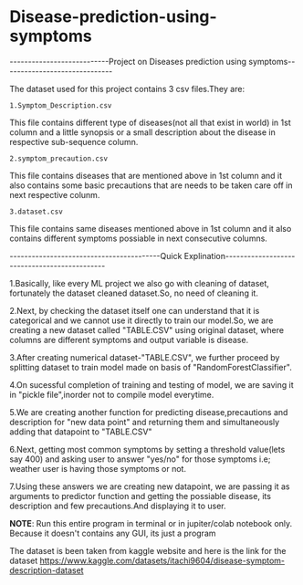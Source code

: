 # Disease-prediction-using-symptoms

---------------------------Project on Diseases prediction using symptoms------------------------------

The dataset used for this project contains 3 csv files.They are:

    1.Symptom_Description.csv
This file contains different type of diseases(not all that exist in world) in 1st column and a little 
synopsis or a small description about the disease in respective sub-sequence column.

    2.symptom_precaution.csv
This file contains diseases that are mentioned above in 1st column and it also contains some basic 
precautions that are needs to be taken care off in next respective colunm.

    3.dataset.csv
This file contains same diseases mentioned above in 1st column and it also contains different symptoms
possiable in next consecutive columns.

-----------------------------------------Quick Explination---------------------------------------------

1.Basically, like every ML project we also go with cleaning of dataset, fortunately the dataset cleaned
  dataset.So, no need of cleaning it.

2.Next, by checking the dataset itself one can understand that it is categorical and we cannot use it 
  directly to train our model.So, we are creating a new dataset called "TABLE.CSV" using original
  dataset, where columns are different symptoms and output variable is disease.

3.After creating numerical dataset-"TABLE.CSV", we further proceed by splitting dataset to train model
  made on basis of "RandomForestClassifier".

4.On sucessful completion of training and testing of model, we are saving it in "pickle file",inorder
  not to compile model everytime.

5.We are creating another function for predicting disease,precautions and description for "new data 
  point" and returning them and simultaneously adding that datapoint to "TABLE.CSV"

6.Next, getting most common symptoms by setting a threshold value(lets say 400) and asking user to answer "yes/no"
  for those symptoms i.e; weather user is having those symptoms or not.

7.Using these answers we are creating new datapoint, we are passing it as arguments to predictor function and getting the possiable disease, its
  description and few precautions.And displaying it to user.

**NOTE**:
   Run this entire program in terminal or in jupiter/colab notebook only. Because it doesn't contains any GUI, its just a program

The dataset is been taken from kaggle website and here is the link for the dataset
https://www.kaggle.com/datasets/itachi9604/disease-symptom-description-dataset
